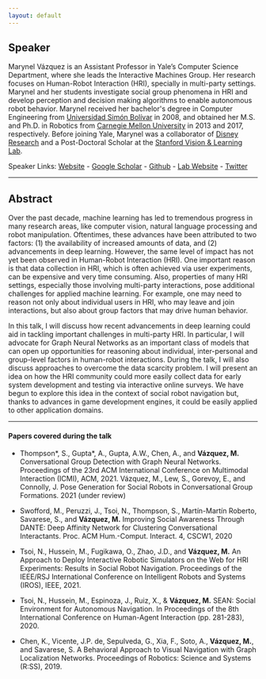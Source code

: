 ```yaml
---
layout: default
---
```

## Speaker

Marynel Vázquez is an Assistant Professor in Yale’s Computer Science Department, where she leads the Interactive Machines Group. Her research focuses on Human-Robot Interaction (HRI), specially in multi-party settings. Marynel and her students investigate social group phenomena in HRI and develop perception and decision making algorithms to enable autonomous robot behavior. Marynel received her bachelor's degree in Computer Engineering from [Universidad Simón Bolívar](https://www.unisimon.edu.co/) in 2008, and obtained her M.S. and Ph.D. in Robotics from [Carnegie Mellon University](https://www.cmu.edu/) in 2013 and 2017, respectively. Before joining Yale, Marynel was a collaborator of [Disney Research](https://www.disneyresearch.com/) and a Post-Doctoral Scholar at the [Stanford Vision & Learning Lab](http://svl.stanford.edu/).



Speaker Links: [Website](https://marynel.net/) - [Google Scholar](https://scholar.google.com/citations?user=-wm8urcAAAAJ) - [Github](https://github.com/marynelv) - [Lab Website](https://interactive-machines.com/) - [Twitter](https://twitter.com/marynel_vazquez)

---

## Abstract
Over the past decade, machine learning has led to tremendous progress in many research areas, like computer vision, natural language processing and robot manipulation. Oftentimes, these advances have been attributed to two factors: (1) the availability of increased amounts of data, and (2) advancements in deep learning. However, the same level of impact has not yet been observed in Human-Robot Interaction (HRI). One important reason is that data collection in HRI, which is often achieved via user experiments, can be expensive and very time consuming. Also, properties of many HRI settings, especially those involving multi-party interactions, pose additional challenges for applied machine learning. For example, one may need to reason not only about individual users in HRI, who may leave and join interactions, but also about group factors that may drive human behavior.

In this talk, I will discuss how recent advancements in deep learning could aid in tackling important challenges in multi-party HRI. In particular, I will advocate for Graph Neural Networks as an important class of models that can open up opportunities for reasoning about individual, inter-personal and group-level factors in human-robot interactions. During the talk, I will also discuss approaches to overcome the data scarcity problem. I will present an idea on how the HRI community could more easily collect data for early system development and testing via interactive online surveys. We have begun to explore this idea in the context of social robot navigation but, thanks to advances in game development engines, it could be easily applied to other application domains.

---

#### Papers covered during the talk

* Thompson*, S., Gupta*, A., Gupta, A.W., Chen, A., and **Vázquez, M.** Conversational Group Detection with Graph Neural Networks. Proceedings of the 23rd ACM International Conference on Multimodal Interaction (ICMI), ACM, 2021.
Vázquez, M., Lew, S., Gorevoy, E., and Connolly, J. Pose Generation for Social Robots in Conversational Group Formations. 2021 (under review) 

* Swofford, M., Peruzzi, J., Tsoi, N., Thompson, S., Martı́n-Martı́n Roberto, Savarese, S., and **Vázquez, M.** Improving Social Awareness Through DANTE: Deep Affinity Network for Clustering Conversational Interactants. Proc. ACM Hum.-Comput. Interact. 4, CSCW1, 2020

* Tsoi, N., Hussein, M., Fugikawa, O., Zhao, J.D., and **Vázquez, M.** An Approach to Deploy Interactive Robotic Simulators on the Web for HRI Experiments: Results in Social Robot Navigation. Proceedings of the IEEE/RSJ International Conference on Intelligent Robots and Systems (IROS), IEEE, 2021.

* Tsoi, N., Hussein, M., Espinoza, J., Ruiz, X., & **Vázquez, M.** SEAN: Social Environment for Autonomous Navigation. In Proceedings of the 8th International Conference on Human-Agent Interaction (pp. 281-283), 2020.

* Chen, K., Vicente, J.P. de, Sepulveda, G., Xia, F., Soto, A., **Vázquez, M.**, and Savarese, S. A Behavioral Approach to Visual Navigation with Graph Localization Networks. Proceedings of Robotics: Science and Systems (R:SS), 2019.
